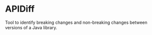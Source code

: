 # APIDiff
Tool to identify breaking changes and non-breaking changes between  versions of a Java library.
